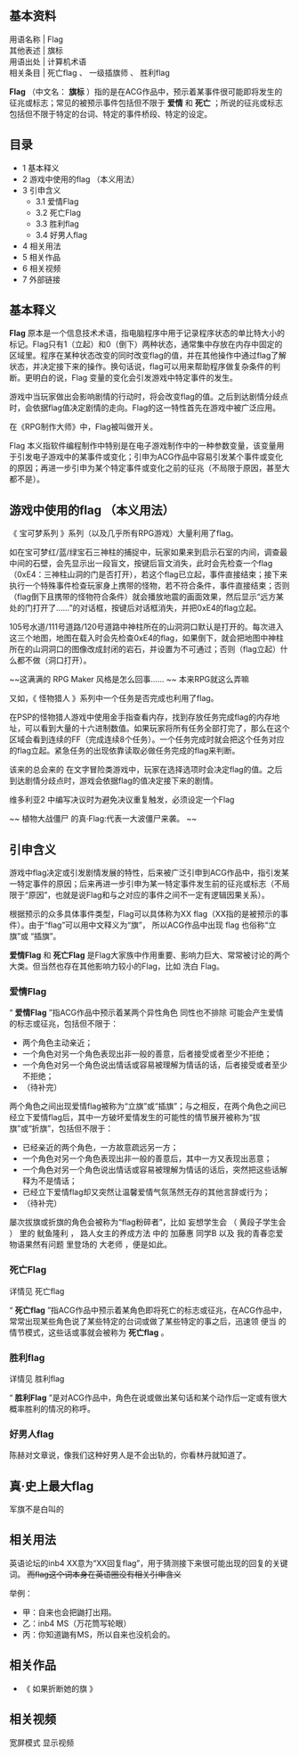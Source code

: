 **基本资料**  
---  
用语名称  |  Flag   
其他表述  |  旗标   
用语出处  |  计算机术语   
相关条目  |  死亡flag  、  一级插旗师  、  胜利flag   
  
**Flag** （中文名： **旗标** ）指的是在ACG作品中，预示着某事件很可能即将发生的征兆或标志；常见的被预示事件包括但不限于 **爱情** 和
**死亡** ；所说的征兆或标志包括但不限于特定的台词、特定的事件桥段、特定的设定。

##  目录

  * 1  基本释义 
  * 2  游戏中使用的flag （本义用法） 
  * 3  引申含义 
    * 3.1  爱情Flag 
    * 3.2  死亡Flag 
    * 3.3  胜利flag 
    * 3.4  好男人flag 
  * 4  相关用法 
  * 5  相关作品 
  * 6  相关视频 
  * 7  外部链接 

##  基本释义

**Flag**
原本是一个信息技术术语，指电脑程序中用于记录程序状态的单比特大小的标记。Flag只有1（立起）和0（倒下）两种状态，通常集中存放在内存中固定的区域里。程序在某种状态改变的同时改变flag的值，并在其他操作中通过flag了解状态，并决定接下来的操作。换句话说，flag可以用来帮助程序做复杂条件的判断。更明白的说，Flag
变量的变化会引发游戏中特定事件的发生。

游戏中当玩家做出会影响剧情的行动时，将会改变flag的值。之后到达剧情分歧点时，会依据flag值决定剧情的走向。Flag的这一特性首先在游戏中被广泛应用。

在《RPG制作大师》中，Flag被叫做开关。

Flag
本义指软件编程制作中特别是在电子游戏制作中的一种参数变量，该变量用于引发电子游戏中的某事件或变化；引申为ACG作品中容易引发某个事件或变化的原因；再进一步引申为某个特定事件或变化之前的征兆（不局限于原因，甚至大都不是）。

##  游戏中使用的flag （本义用法）

《  宝可梦系列  》系列（以及几乎所有RPG游戏）大量利用了flag。

如在宝可梦红/蓝/绿宝石三神柱的捕捉中，玩家如果来到启示石室的内间，调查最中间的石壁，会先显示出一段盲文，按键后盲文消失，此时会先检查一个flag（0xE4：三神柱山洞的门是否打开），若这个flag已立起，事件直接结束；接下来执行一个特殊事件检查玩家身上携带的怪物，若不符合条件，事件直接结束；否则（flag倒下且携带的怪物符合条件）就会播放地震的画面效果，然后显示“远方某处的门打开了……”的对话框，按键后对话框消失，并把0xE4的flag立起。

105号水道/111号道路/120号道路中神柱所在的山洞洞口默认是打开的。每次进入这三个地图，地图在载入时会先检查0xE4的flag，如果倒下，就会把地图中神柱所在的山洞洞口的图像改成封闭的岩石，并设置为不可通过；否则（flag立起）什么都不做（洞口打开）。

~~这满满的 RPG Maker  风格是怎么回事…… ~~ 本来RPG就这么弄嘛

又如，《  怪物猎人  》系列中一个任务是否完成也利用了flag。

在PSP的怪物猎人游戏中使用金手指查看内存，找到存放任务完成flag的内存地址，可以看到大量的十六进制数值。如果玩家将所有任务全部打完了，那么在这个区域会看到连续的FF（完成连续8个任务）。一个任务完成时就会把这个任务对应的flag立起。紧急任务的出现依靠读取必做任务完成的flag来判断。

该来的总会来的  在文字冒险类游戏中，玩家在选择选项时会决定flag的值。之后到达剧情分歧点时，游戏会依据flag的值决定接下来的剧情。

维多利亚2  中编写决议时为避免决议重复触发，必须设定一个Flag

~~ 植物大战僵尸  的真·Flag:代表一大波僵尸来袭。 ~~

##  引申含义

游戏中flag决定或引发剧情发展的特性，后来被广泛引申到ACG作品中，指引发某一特定事件的原因；后来再进一步引申为某一特定事件发生前的征兆或标志（不局限于“原因”，也就是说Flag和与之对应的事件之间不一定有逻辑因果关系）。

根据预示的众多具体事件类型，Flag可以具体称为XX flag（XX指的是被预示的事件）。由于“flag”可以用中文释义为“旗”， 所以ACG作品中出现
flag 也俗称“立旗”或 “插旗”。

**爱情Flag** 和 **死亡Flag** 是Flag大家族中作用重要、影响力巨大、常常被讨论的两个大类。但当然也存在其他影响力较小的Flag，比如
洗白  Flag。

###  爱情Flag

“ **爱情Flag** ”指ACG作品中预示着某两个异性角色  同性也不排除  可能会产生爱情的标志或征兆，包括但不限于：

  * 两个角色主动亲近； 
  * 一个角色对另一个角色表现出非一般的善意，后者接受或者至少不拒绝； 
  * 一个角色对另一个角色说出情话或容易被理解为情话的话，后者接受或者至少不拒绝； 
  * （待补完） 

两个角色之间出现爱情flag被称为“立旗”或“插旗”；与之相反，在两个角色之间已经立下爱情flag后，其中一方破坏爱情发生的可能性的情节展开被称为“拔旗”或“折旗”，包括但不限于：

  * 已经亲近的两个角色，一方故意疏远另一方； 
  * 一个角色对另一个角色表现出非一般的善意后，其中一方又表现出恶意； 
  * 一个角色对另一个角色说出情话或容易被理解为情话的话后，突然把这些话解释为不是情话； 
  * 已经立下爱情flag却又突然让温馨爱情气氛荡然无存的其他言辞或行为； 
  * （待补完） 

屡次拔旗或折旗的角色会被称为“flag粉碎者”，比如  妄想学生会  （  黄段子学生会  ）  里的  鱿鱼隆利  ，  路人女主的养成方法  中的
加藤惠  同学B  以及  我的青春恋爱物语果然有问题  里登场的  大老师  ，便是如此。

###  死亡Flag

详情见  死亡flag

“ **死亡flag** ”指ACG作品中预示着某角色即将死亡的标志或征兆，在ACG作品中，常常出现某些角色说了某些特定的台词或做了某些特定的事之后，迅速领
便当  的情节模式，这些话或事就会被称为 **死亡flag** 。

###  胜利flag

详情见  胜利flag

“ **胜利Flag** ”是对ACG作品中，角色在说或做出某句话和某个动作后一定或有很大概率胜利的情况的称呼。

###  好男人flag

陈赫对文章说，像我们这种好男人是不会出轨的，你看林丹就知道了。

  

真·史上最大flag  
---  
  
军旗不是白叫的  
  
##  相关用法

英语论坛的inb4 XX意为“XX回复flag”，用于猜测接下来很可能出现的回复的关键词。 ~~而flag这个词本身在英语圈没有相关引申含义~~

举例：

  * 甲：自来也会把鼬打出翔。 
  * 乙：inb4 MS（万花筒写轮眼） 
  * 丙：你知道鼬有MS，所以自来也没机会的。 

##  相关作品

  * 《  如果折断她的旗  》 

##  相关视频

宽屏模式  显示视频